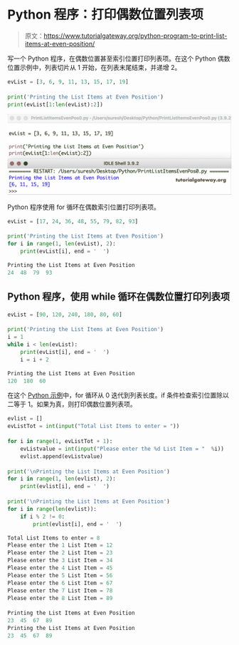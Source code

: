 # Python 程序：打印偶数位置列表项

> 原文：<https://www.tutorialgateway.org/python-program-to-print-list-items-at-even-position/>

写一个 Python 程序，在偶数位置甚至索引位置打印列表项。在这个 Python 偶数位置示例中，列表切片从 1 开始，在列表末尾结束，并递增 2。

```py
evList = [3, 6, 9, 11, 13, 15, 17, 19]

print('Printing the List Items at Even Position')
print(evList[1:len(evList):2])
```

![Python Program to Print List Items at Even Position](img/05497a02071992973fde8e993758d8f9.png)

Python 程序使用 for 循环在偶数索引位置打印列表项。

```py
evList = [17, 24, 36, 48, 55, 79, 82, 93]

print('Printing the List Items at Even Position')
for i in range(1, len(evList), 2):
    print(evList[i], end = '  ')
```

```py
Printing the List Items at Even Position
24  48  79  93 
```

## Python 程序，使用 while 循环在偶数位置打印列表项

```py
evList = [90, 120, 240, 180, 80, 60]

print('Printing the List Items at Even Position')
i = 1
while i < len(evList):
    print(evList[i], end = '  ')
    i = i + 2
```

```py
Printing the List Items at Even Position
120  180  60 
```

在这个 [Python 示例](https://www.tutorialgateway.org/python-programming-examples/)中，for 循环从 0 迭代到列表长度。if 条件检查索引位置除以二等于 1。如果为真，则打印偶数位置列表项。

```py
evlist = []
evListTot = int(input("Total List Items to enter = "))

for i in range(1, evListTot + 1):
    evListvalue = int(input("Please enter the %d List Item = "  %i))
    evlist.append(evListvalue)

print('\nPrinting the List Items at Even Position')
for i in range(1, len(evlist), 2):
    print(evlist[i], end = '  ')

print('\nPrinting the List Items at Even Position')
for i in range(len(evlist)):
    if i % 2 != 0:
        print(evlist[i], end = '  ')
```

```py
Total List Items to enter = 8
Please enter the 1 List Item = 12
Please enter the 2 List Item = 23
Please enter the 3 List Item = 34
Please enter the 4 List Item = 45
Please enter the 5 List Item = 56
Please enter the 6 List Item = 67
Please enter the 7 List Item = 78
Please enter the 8 List Item = 89

Printing the List Items at Even Position
23  45  67  89  
Printing the List Items at Even Position
23  45  67  89 
```